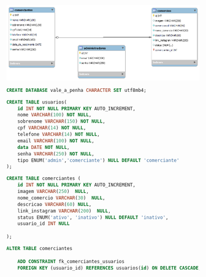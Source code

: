 ![](modelo-logico.png)

<!--  Crie um banco   -->
```sql
CREATE DATABASE vale_a_penha CHARACTER SET utf8mb4;
```

<!-- Criar tabela COMERCIANTES  -->
```sql
CREATE TABLE usuarios(
    id INT NOT NULL PRIMARY KEY AUTO_INCREMENT,
    nome VARCHAR(100) NOT NULL,
    sobrenome VARCHAR(150) NOT NULL,
    cpf VARCHAR(14) NOT NULL,
    telefone VARCHAR(14) NOT NULL,
    email VARCHAR(100) NOT NULL,
    data DATE NOT NULL,    
    senha VARCHAR(250) NOT NULL,
    tipo ENUM('admin','comerciante') NULL DEFAULT 'comerciante'      
); 
```

<!-- Criar tabela COMERCIOS  -->
```sql
CREATE TABLE comerciantes (
    id INT NOT NULL PRIMARY KEY AUTO_INCREMENT,
    imagem VARCHAR(250)  NULL,
    nome_comercio VARCHAR(30)  NULL,
    descricao VARCHAR(60) NULL,
    link_instagram VARCHAR(200)  NULL,
    status ENUM('ativo', 'inativo') NULL DEFAULT 'inativo',
    usuario_id INT NULL 
         
); 
```
<!--Criando a chave-estrangeira Confirmar se está correto com a opção on Delete Cascade-->
```sql
ALTER TABLE comerciantes

    ADD CONSTRAINT fk_comerciantes_usuarios
    FOREIGN KEY (usuario_id) REFERENCES usuarios(id) ON DELETE CASCADE;  
    
```

<!-- 	ON DELETE CASCADE – Uma operação de exclusão em uma tabela referenciada se propaga (cascade = em cascata) para as chaves estrangeiras correspondentes. Ou seja, ao excluir um registro em uma tabela, um registro relacionado em outra tabela é automaticamente excluído. Por exemplo, se uma editora de uma tabela de editoras for excluída, os livros da tabela de livros relacionados com esta editora também serão excluídos automaticamente. -->


<!-- ADD CONSTRAINT fk_comercios_comerciantes
    FOREIGN KEY (comerciante_id) REFERENCES comerciantes(id) ON DELETE CASCADE; -->


<!-- ```sql
CREATE TABLE administradores(
    id INT NOT NULL PRIMARY KEY AUTO_INCREMENT,
    nome VARCHAR(100) NOT NULL,
    email VARCHAR(100) NOT NULL,    
    senha VARCHAR(250) NOT NULL           
); 
``` -->